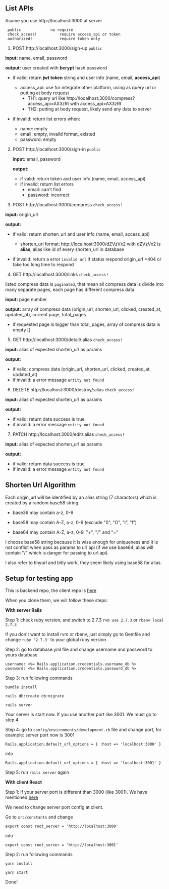 ## List APIs
Asume you use http://localhost:3000 at server

	 public				no require
     check_access! 			require access_api or token 
     authorized! 			require token only
     
 1. POST http://localhost:3000/sign-up `public`
	
**input:** name, email, password
  
**output:** user created with **bcrypt** hash password
  
* if valid: return **jwt token** string and user info (name, email, **access_api**)
  * access_api: use for integrate other platform, using as query url or putting at body request
    * TH1: query url like http://localhost:3000/compress?access_api=AX3zRt with  access_api=AX3zRt
    * TH2: putting at body request, likely send any data to server

* if invalid: return list errors when:
  * name: empty
  * email: empty, invalid format, existed
  * password: empty
  
 2. POST http://localhost:3000/sign-in `public`
     
     **input:** email, password
     
     **output:**
     * if valid: return token and user info (name, email, access_api)
     * if invalid: return list errors
	     * email: can't find
	     * password: incorrect
	     
3. POST http://localhost:3000/compress `check_access!` 
	
**input:** origin_url 
  
**output:** 
  * if valid: return shorten_url and user info (name, email, access_api) 
    * shorten_url format: http://localhost:3000/dZVzVx2 with dZVzVx2 is **alias**, alias like id of every shorten_url in database

  * if invalid: return a error `invalid url` if status respond origin_url =404 or take too long time to respond
  
4. GET http://localhost:3000/links `check_access!`
	
  listed compress data is `paginated`, that mean all compress data is divide into many separate pages, each page has different compress data
  
**input:** page number
  
**output:** array of compress data (origin_url, shorten_url, clicked, created_at, updated_at), current page, total_pages
  * if requested page is bigger than total_pages, array of compress data is empty []
  
5. GET http://localhost:3000/detail/:alias `check_access!` 

**input:** alias of expected shorten_url as params

**output:**
 * if valid: compress data (origin_url, shorten_url, clicked, created_at, updated_at)
 * if invalid: a error message `entity not found`
 
6.  DELETE http://localhost:3000/destroy/:alias `check_access!` 
    
**input:** alias of expected shorten_url as params

**output:**
 * if valid: return data success is true
 * if invalid: a error message `entity not found`
   
7. PATCH http://localhost:3000/edit/:alias `check_access!` 

**input:** alias of expected shorten_url as params

**output:**
 * if valid: return data success is true
 * if invalid: a error message `entity not found`
	
## Shorten Url Algorithm
Each origin_url will be identified by an alias string (7 charactors) which is created by a random base58 string.

* base36 may contain a-z, 0-9

* base58 may contain A-Z, a-z, 0-9 (exclude "0", "O", "I", "l")

* base64 may contain A-Z, a-z, 0-9, "+", "/" and "="

I choose base58 string because it is wise enough for uniqueness and it is not conflict when pass as params to url api (if we use base64, alias will contain "/" which is danger for passing to url api). 

I also refer to tinyurl and bitly work, they seem likely using base58 for alias. 


## Setup for testing app 

This is backend repo, the client repo is [here](https://github.com/Vuducvi1999/shorten-url-rails-app-client)

When you clone them, we will follow these steps:

**With server Rails** 

Step 1: check ruby version, and switch to 2.7.3 `rvm use 2.7.3` or `rbenv local 2.7.3`

If you don't want to install rvm or rbenv, just simply go to Gemfile and change `ruby '2.7.3'` to your global ruby version 

Step 2: go to database.yml file and change username and password to yours database

    username: <%= Rails.application.credentials.username_db %>
    password: <%= Rails.application.credentials.password_db %>

Step 3: run following commands

  `bundle install`
  
  `rails db:create db:migrate`
  
  `rails server`

<div id='change_port'></div>
Your server is start now. If you use another port like 3001. We must go to step 4

Step 4: go to `config/environments/development.rb` file and change port, for example: server port now is 3001

`Rails.application.default_url_options = { :host => 'localhost:3000' }`

into

`Rails.application.default_url_options = { :host => 'localhost:3001' }`

Step 5: run `rails server` again

**With client React** 

Step 1: if your server port is different than 3000 (like 3001). We have mentioned [here](#change_port)

We need to change server port config at client.

Go to `src/constants` and change

`export const root_server = 'http://localhost:3000'`

into

`export const root_server = 'http://localhost:3001'`

Step 2: run following commands

  `yarn install`
  
  `yarn start`

Done!







